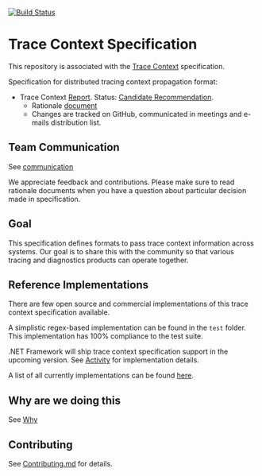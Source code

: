 [![Build
Status](https://img.shields.io/travis/w3c/trace-context/master.svg?label=validation%20service)](https://travis-ci.com/w3c/trace-context/)

# Trace Context Specification

This repository is associated with the [Trace
Context](https://w3c.github.io/trace-context/) specification.

Specification for distributed tracing context propagation format:

- Trace Context [Report](https://w3c.github.io/trace-context/).
Status: [Candidate Recommendation](https://www.w3.org/Consortium/Process#candidate-rec).
  - Rationale [document](spec/21-http_header_format_rationale.md)
  - Changes are tracked on GitHub, communicated in meetings and e-mails
    distribution list.

## Team Communication

See
[communication](https://github.com/w3c/distributed-tracing-wg#team-communication)

We appreciate feedback and contributions. Please make sure to read rationale
documents when you have a question about particular decision made in
specification.

## Goal

This specification defines formats to pass trace context information across
systems. Our goal is to share this with the community so that various tracing
and diagnostics products can operate together.

## Reference Implementations

There are few open source and commercial implementations of this trace context specification
available.

A simplistic regex-based implementation can be found in the `test` folder. This
implementation has 100% compliance to the test suite.

.NET Framework will ship trace context specification support in the upcoming
version. See
[Activity](https://github.com/dotnet/corefx/blob/master/src/System.Diagnostics.DiagnosticSource/src/System/Diagnostics/Activity.cs)
for implementation details.

A list of all currently implementations can be found [here](./implementations.md).

## Why are we doing this

See [Why](https://github.com/w3c/distributed-tracing-wg#why-are-we-doing-this)

## Contributing

See [Contributing.md](CONTRIBUTING.md) for details.
